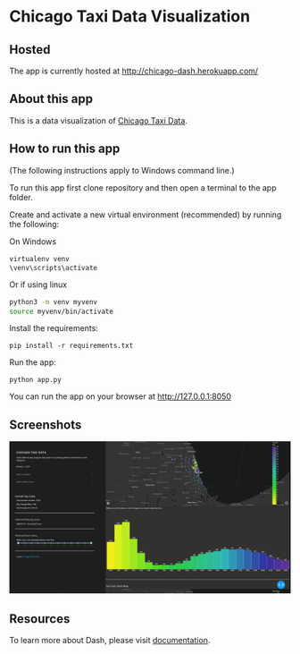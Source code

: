 # Chicago Taxi Data Visualization

## Hosted
The app is currently hosted at http://chicago-dash.herokuapp.com/

## About this app

This is a data visualization of [Chicago Taxi Data](https://data.cityofchicago.org/Transportation/Taxi-Trips/wrvz-psew/data).

## How to run this app

(The following instructions apply to Windows command line.)

To run this app first clone repository and then open a terminal to the app folder.


Create and activate a new virtual environment (recommended) by running
the following:

On Windows

```
virtualenv venv 
\venv\scripts\activate
```

Or if using linux

```bash
python3 -m venv myvenv
source myvenv/bin/activate
```

Install the requirements:

```
pip install -r requirements.txt
```
Run the app:

```
python app.py
```
You can run the app on your browser at http://127.0.0.1:8050


## Screenshots

![demo.png](demo.png)

## Resources

To learn more about Dash, please visit [documentation](https://plot.ly/dash).
